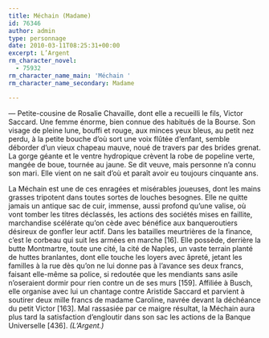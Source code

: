 ```yaml
---
title: Méchain (Madame)
id: 76346
author: admin
type: personnage
date: 2010-03-11T08:25:31+00:00
excerpt: L’Argent
rm_character_novel:
  - 75932
rm_character_name_main: 'Méchain '
rm_character_name_secondary: Madame

---
```

— Petite-cousine de Rosalie Chavaille, dont elle a recueilli le fils, Victor Saccard. Une femme énorme, bien connue des habitués de la Bourse. Son visage de pleine lune, bouffi et rouge, aux minces yeux bleus, au petit nez perdu, à la petite bouche d’où sort une voix flûtée d’enfant, semble déborder d’un vieux chapeau mauve, noué de travers par des brides grenat. La gorge géante et le ventre hydropique crèvent la robe de popeline verte, mangée de boue, tournée au jaune. Se dit veuve, mais personne n’a connu son mari. Elle vient on ne sait d’où et paraît avoir eu toujours cinquante ans.

La Méchain est une de ces enragées et misérables joueuses, dont les mains grasses tripotent dans toutes sortes de louches besognes. Elle ne quitte jamais un antique sac de cuir, immense, aussi profond qu’une valise, où vont tomber les titres déclassés, les actions des sociétés mises en faillite, marchandise scélérate qu’on cède avec bénéfice aux banqueroutiers désireux de gonfler leur actif. Dans les batailles meurtrières de la finance, c’est le corbeau qui suit les armées en marche [16]. Elle possède, derrière la butte Montmartre, toute une cité, la cité de Naples, un vaste terrain planté de huttes branlantes, dont elle touche les loyers avec âpreté, jetant les familles à la rue dès qu’on ne lui donne pas à l’avance ses deux francs, faisant elle-même sa police, si redoutée que les mendiants sans asile n’oseraient dormir pour rien contre un de ses murs [159]. Affiliée à Busch, elle organise avec lui un chantage contre Aristide Saccard et parvient à soutirer deux mille francs de madame Caroline, navrée devant la déchéance du petit Victor [163]. Mal rassasiée par ce maigre résultat, la Méchain aura plus tard la satisfaction d’engloutir dans son sac les actions de la Banque Universelle [436]. _(L’Argent.)_